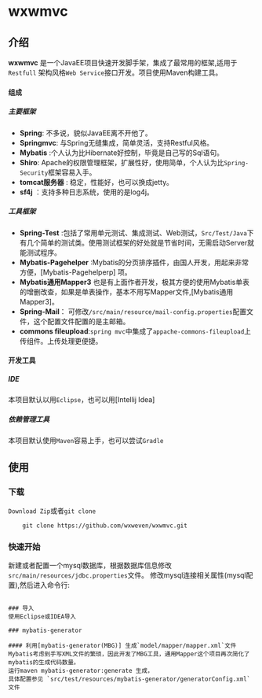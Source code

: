 # wxwmvc

## 介绍
**wxwmvc** 是一个JavaEE项目快速开发脚手架，集成了最常用的框架,适用于`Restfull` 架构风格`Web Service`接口开发。项目使用Maven构建工具。

#### 组成
##### 主要框架
* **Spring**: 不多说，貌似JavaEE离不开他了。
* **Springmvc**: 与Spring无缝集成，简单灵活，支持Restful风格。
* **Mybatis** :个人认为比Hibernate好控制，毕竟是自己写的Sql语句。
* **Shiro**: Apache的权限管理框架，扩展性好，使用简单，个人认为比`Spring-Security`框架容易入手。
* **tomcat服务器** : 稳定，性能好，也可以换成jetty。
* **sf4j** ：支持多种日志系统，使用的是log4j。

##### 工具框架
* **Spring-Test** :包括了常用单元测试、集成测试、Web测试，`Src/Test/Java`下有几个简单的测试类。使用测试框架的好处就是节省时间，无需启动Server就能测试程序。
* **Mybatis-Pagehelper** :Mybatis的分页排序插件，由国人开发，用起来非常方便，[Mybatis-Pagehelperp] 项。
* **Mybatis通用Mapper3** 也是有上面作者开发，极其方便的使用Mybatis单表的增删改查，如果是单表操作，基本不用写Mapper文件,[Mybatis通用Mapper3]。
* **Spring-Mail**： 可修改`/src/main/resource/mail-config.properties`配置文件，这个配置文件配置的是主邮箱。
* **commons fileupload**:`spring mvc`中集成了`appache-commons-fileupload`上传组件。上传处理更便捷。


#### 开发工具
##### IDE
本项目默认以用`Eclipse`，也可以用[Intellij Idea]
##### 依赖管理工具
本项目默认使用`Maven`容易上手，也可以尝试`Gradle`

## 使用
### 下载
`Download Zip`或者`git clone`
``` shell
	git clone https://github.com/wxweven/wxwmvc.git
```


### 快速开始
新建或者配置一个mysql数据库，根据数据库信息修改`src/main/resources/jdbc.properties`文件。
修改mysql连接相关属性(mysql配置),然后进入命令行:



```

### 导入
使用Eclipse或IDEA导入

### mybatis-generator

#### 利用[mybatis-generator(MBG)] 生成`model/mapper/mapper.xml`文件
Mybatis考虑到手写XML文件的繁琐，因此开发了MBG工具，通用Mapper这个项目再次简化了mybatis的生成代码数量。
运行maven mybatis-generator:generate 生成，
具体配置参见 `src/test/resources/mybatis-generator/generatorConfig.xml`文件
